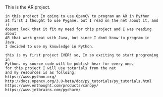 Thie is the AR project.
	
	in this project Im going to use OpenCV to program an AR in Python
	at first I thought to use Pygame, but I read on the net about it, and it
	doesnt look that it fit my need for this project and I was reading about
	AR that work great with Java, but since I dont know to program in Java,
	I decided to use my knowledge in Python.

	this is my first project EVER! so, Im so exciting to start progreming in
	Python. my source code will be publish hear for every one.
	for this project I will use toturials from the net
	and my resources is as folloing:
	https://www.python.org/
	http://docs.opencv.org/3.0-beta/doc/py_tutorials/py_tutorials.html
	https://www.enthought.com/products/canopy/
	https://www.jetbrains.com/pycharm/
		
